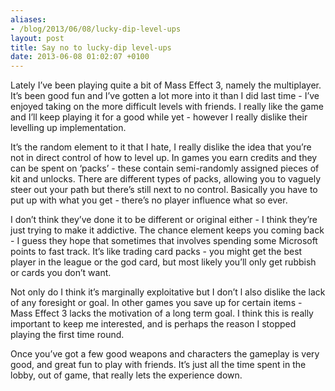 ```yaml
---
aliases:
- /blog/2013/06/08/lucky-dip-level-ups
layout: post
title: Say no to lucky-dip level-ups
date: 2013-06-08 01:02:07 +0100
---
```

Lately I’ve been playing quite a bit of Mass Effect 3, namely the multiplayer.
It’s been good fun and I’ve gotten a lot more into it than I did last time -
I’ve enjoyed taking on the more difficult levels with friends. I really like
the game and I’ll keep playing it for a good while yet - however I really
dislike their levelling up implementation.

It’s the random element to it that I hate, I really dislike the idea that
you’re not in direct control of how to level up. In games you earn credits and
they can be spent on ‘packs’ - these contain semi-randomly assigned pieces of
kit and unlocks. There are different types of packs, allowing you to vaguely
steer out your path but there’s still next to no control. Basically you have to
put up with what you get - there’s no player influence what so ever. 

I don’t think they’ve done it to be different or original either - I think
they’re just trying to make it addictive. The chance element keeps you coming
back - I guess they hope that sometimes that involves spending some Microsoft
points to fast track. It’s like trading card packs - you might get the best
player in the league or the god card, but most likely you’ll only get rubbish
or cards you don’t want.

Not only do I think it’s marginally exploitative but I don’t l also dislike the
lack of any foresight or goal. In other games you save up for certain items -
Mass Effect 3 lacks the motivation of a long term goal. I think this is really
important to keep me interested, and is perhaps the reason I stopped playing
the first time round.

Once you’ve got a few good weapons and characters the gameplay is very good,
and great fun to play with friends. It’s just all the time spent in the lobby,
out of game, that really lets the experience down.